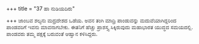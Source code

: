 +++
title = "37 ಹಾ ನುಡಿಯದಿರು"

+++
ಜಾಂಬವ   ಶಲ್ಯನು ಮದ್ರದೇಶದ ಒಡೆಯ. ಅವನ ತಂಗಿ ಮಾದ್ರಿ ಪಾಂಡುವನ್ನು ಮದುವೆಯಾಗಿದ್ದರಿಂದ ಪಾಂಡವರಿಗೆ ಇವನು ಮಾವನಾಗಬೇಕು. ಈತನಿಗೆ ಹೆಚ್ಚು ಪ್ರಾಶಸ್ತ್ಯ ಸಿಕ್ಕಿರುವುದು ಮಹಾಭಾರತ ಯುದ್ಧದ ಸಮಯದಲ್ಲಿ. ಪಾಂಡವರು ತಮ್ಮ ಪಕ್ಷಕ್ಕೆ ಬರುವಂತೆ ಆಹ್ವಾನ ಕಳಿಸಿದ್ದರು.